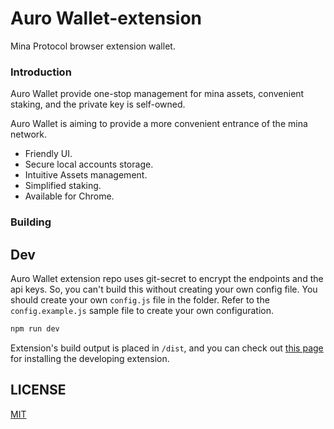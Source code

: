 # Auro Wallet-extension

Mina Protocol browser extension wallet.

### Introduction

Auro Wallet provide one-stop management for mina assets, convenient staking, and the private key is self-owned. 


Auro Wallet is aiming to provide a more convenient entrance of the mina network.

- Friendly UI.
- Secure local accounts storage.
- Intuitive Assets management.
- Simplified staking.
- Available for Chrome.
<!-- ## Architecture
[![Architecture Diagram](./docs/auro-extension-wallet.png)][1] -->

### Building

## Dev
Auro Wallet extension repo uses git-secret to encrypt the endpoints and the api keys. So, you can't build this without creating your own config file. You should create your own `config.js` file in the folder. Refer to the `config.example.js` sample file to create your own configuration.
```sh
npm run dev
``` 
Extension's build output is placed in `/dist`, and you can check out [this page](https://developer.chrome.com/extensions/getstarted) for installing the developing extension.  
## LICENSE

[MIT](LICENSE)

<!-- [1]:https://www.nomnoml.com/#file/auro-extension-wallet -->